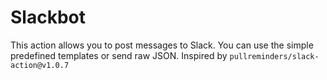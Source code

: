 # Slackbot
This action allows you to post messages to Slack. You can use the simple predefined templates or send raw JSON. Inspired by `pullreminders/slack-action@v1.0.7`
